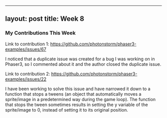 
---
layout: post
title: Week 8
---

### My Contributions This Week
Link to contribution 1: https://github.com/photonstorm/phaser3-examples/issues/67

I noticed that a duplicate issue was created for a bug I was working on in Phaser3, so I commented about it and the author closed the duplicate issue.

Link to contribution 2: https://github.com/photonstorm/phaser3-examples/issues/22

I have been working to solve this issue and have narrowed it down to a function that stops a tweens (an object that automatically moves a sprite/image in a predetermined way during the game loop). The function that stops the tween sometimes results in setting the y variable of the sprite/image to 0, instead of setting it to its original position. 


